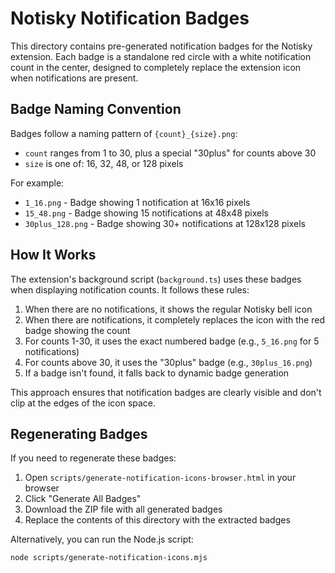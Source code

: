 # Notisky Notification Badges

This directory contains pre-generated notification badges for the Notisky extension. Each badge is a standalone red circle with a white notification count in the center, designed to completely replace the extension icon when notifications are present.

## Badge Naming Convention

Badges follow a naming pattern of `{count}_{size}.png`:

- `count` ranges from 1 to 30, plus a special "30plus" for counts above 30
- `size` is one of: 16, 32, 48, or 128 pixels

For example:
- `1_16.png` - Badge showing 1 notification at 16x16 pixels
- `15_48.png` - Badge showing 15 notifications at 48x48 pixels
- `30plus_128.png` - Badge showing 30+ notifications at 128x128 pixels

## How It Works

The extension's background script (`background.ts`) uses these badges when displaying notification counts. It follows these rules:

1. When there are no notifications, it shows the regular Notisky bell icon
2. When there are notifications, it completely replaces the icon with the red badge showing the count
3. For counts 1-30, it uses the exact numbered badge (e.g., `5_16.png` for 5 notifications)
4. For counts above 30, it uses the "30plus" badge (e.g., `30plus_16.png`)
5. If a badge isn't found, it falls back to dynamic badge generation

This approach ensures that notification badges are clearly visible and don't clip at the edges of the icon space.

## Regenerating Badges

If you need to regenerate these badges:

1. Open `scripts/generate-notification-icons-browser.html` in your browser
2. Click "Generate All Badges"
3. Download the ZIP file with all generated badges
4. Replace the contents of this directory with the extracted badges

Alternatively, you can run the Node.js script:
```
node scripts/generate-notification-icons.mjs
``` 